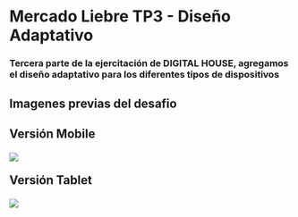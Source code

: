 # Mercado Liebre TP3 - Diseño Adaptativo

<h3>Tercera parte de la ejercitación de DIGITAL HOUSE, agregamos el diseño adaptativo para los diferentes tipos de dispositivos</h3>

<h2>Imagenes previas del desafio<h2>

<p>Versión Mobile</p>
<img src="https://github.com/Franckfer/Mercado-Liebre-TP3-Disenio-Adaptativo/blob/master/public/images/mobile.png">

<p>Versión Tablet</p>
<img src="https://github.com/Franckfer/Mercado-Liebre-TP3-Disenio-Adaptativo/blob/master/public/images/img-preview-tablet.png">
